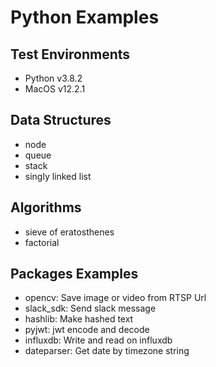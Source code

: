 # Python Examples

## Test Environments
- Python v3.8.2
- MacOS v12.2.1

## Data Structures
- node
- queue
- stack
- singly linked list

## Algorithms
- sieve of eratosthenes
- factorial

## Packages Examples
- opencv: Save image or video from RTSP Url
- slack_sdk: Send slack message
- hashlib: Make hashed text
- pyjwt: jwt encode and decode
- influxdb: Write and read on influxdb
- dateparser: Get date by timezone string
